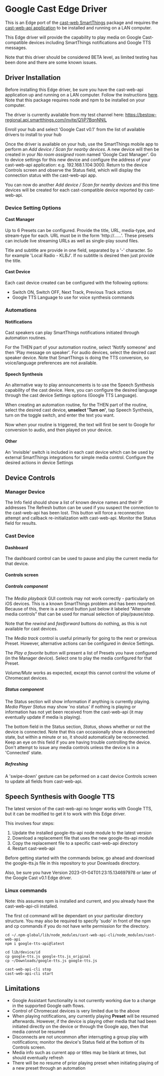# Google Cast Edge Driver

This is an Edge port of the [cast-web SmartThings](https://vervallsweg.github.io/cast-web/) package and requires the [cast-web-api application](https://github.com/vervallsweg/cast-web-api) to be installed and running on a LAN computer.

This Edge driver will provide the capability to play media on Google Cast-compatible devices including SmartThings notifications and Google TTS messages.

Note that this driver should be considered BETA level, as limited testing has been done and there are some known issues.

## Driver Installation
Before installing this Edge driver, be sure you have the cast-web-api application up and running on a LAN computer.  Follow the instructions [here](https://vervallsweg.github.io/cast-web/installation-cast-web-api/).  Note that this package requires node and npm to be installed on your computer.

The driver is currently available from my test channel here:  https://bestow-regional.api.smartthings.com/invite/Q1jP7BqnNNlL

Enroll your hub and select 'Google Cast v0.1' from the list of available drivers to install to your hub

Once the driver is available on your hub, use the SmartThings mobile app to perform an *Add device / Scan for nearby devices*.  A new device will then be created in your *No room assigned* room named 'Google Cast Manager'.  Go to device settings for this new device and configure the address of your cast-web-api application: e.g. 192.168.1.104:3000.  Return to the device Controls screen and observe the Status field, which will display the connection status with the cast-web-api app.

You can now do another *Add device / Scan for nearby devices* and this time devices will be created for each cast-compatible device reported by cast-web-api.

### Device Setting Options
#### Cast Manager
Up to 6 Presets can be configured.  Provide the title, URL, media-type, and stream-type for each.  URL must be in the form 'http://......'.  These presets can include live streaming URLs as well as single-play sound files.

Title and subtitle are provide in one field, separated by a '-' character.  So for example 'Local Radio - KLBJ'.  If no subtitle is desired then just provide the title.
#### Cast Device
Each cast device created can be configured with the following options:
* Switch ON, Switch OFF, Next Track, Previous Track actions
* Google TTS Language to use for voice synthesis commands

### Automations
#### Notifications
Cast speakers can play SmartThings notifications initiated through automation routines.  

For the THEN part of your automation routine, select 'Notify someone' and then 'Play message on speaker'.  For audio devices, select the desired cast speaker device.  Note that SmartThings is doing the TTS conversion, so voice/language preferences are not available.

#### Speech Synthesis
An alternative way to play announcements is to use the Speech Synthesis capability of the cast device.  Here, you can configure the desired language through the cast device Settings options (Google TTS Language).

When creating an automation routine, for the THEN part of the routine, select the desired cast device, **unselect 'Turn on'**, tap Speech Synthesis, turn on the toggle switch, and enter the text you want.

Now when your routine is triggered, the text will first be sent to Google for conversion to audio, and then played on your device.

#### Other
An 'invisible' switch is included in each cast device which can be used by external SmartThings integrations for simple media control.  Configure the desired actions in device Settings

## Device Controls
### Manager Device
The Info field should show a list of known device names and their IP addresses
The Refresh button can be used if you suspect the connection to the cast-web-api has been lost.  This button will force a reconnection attempt and callback re-initialization with cast-web-api.  Monitor the Status field for results.
### Cast Device
#### Dashboard
The dashboard control can be used to pause and play the current media for that device.
#### Controls screen
##### Controls component
The *Media playback* GUI controls may not work correctly - particularly on iOS devices.  This is a known SmartThings problem and has been reported.  Because of this, there is a second button just below it labeled "Alternate media controls" that can be used for manual selection of play/pause/stop.

Note that the *rewind* and *fastforward* buttons do nothing, as this is not available for cast devices.

The *Media track* control is useful primarily for going to the next or previous Preset.  However, alternative actions can be configured in device Settings.

The *Play a favorite* button will present a list of Presets you have configured (in the Manager device).  Select one to play the media configured for that Preset.

*Volume/Mute* works as expected, except this cannot control the volume of Chromecast devices.

##### Status component
The Status section will show information if anything is currently playing.  *Media Player Status* may show 'no status' if nothing is playing or information has not yet been received from the cast-web-api (it may eventually update if media is playing).

The bottom field in the Status section, *Status*, shows whether or not the device is connected.  Note that this can occasionally show a disconnected state, but within a minute or so, it should automatically be reconnected.  Keep an eye on this field if you are having trouble controlling the device.  Don't attempt to issue any media controls unless the device is in a 'Connected' state.

##### Refreshing
A 'swipe-down' gesture can be peformed on a cast device Controls screen to update all fields from cast-web-api.

## Speech Synthesis with Google TTS
The latest version of the cast-web-api no longer works with Google TTS, but it can be modified to get it to work with this Edge driver.

This involves four steps:
1. Update the installed google-tts-api node module to the latest version
2. Download a replacement file that uses the new google-tts-api module
3. Copy the replacement file to a specific cast-web-api directory
4. Restart cast-web-api

Before getting started with the commands below, go ahead and download the google-tts.js file in this repository to your Downloads directory.

Also, be sure you have Version 2023-01-04T01:23:15.134697978 or later of the Google Cast v0.1 Edge driver.

### Linux commands
Note: this assumes npm is installed and current, and you already have the cast-web-api-cli installed.

The first cd command will be dependant on your particular directory structure.  You may also be required to specify 'sudo' in front of the npm and cp commands if you do not have write permission for the directory.
```
cd ~/.npm-global/lib/node_modules/cast-web-api-cli/node_modules/cast-web-api
npm i google-tts-api@latest

cd lib/device/id
cp google-tts.js google-tts.js_original
cp ~/Downloads/google-tts.js google-tts.js

cast-web-api-cli stop
cast-web-api-cli start
```

## Limitations
* Google Assistant functionality is not currently working due to a change in the supported Google oath flows.
* Control of Chromecast devices is very limited due to the above
* When playing notifications, any currently playing **Preset** will be resumed afterwards.  However, if the device is playing other media that had been initiated directly on the device or through the Google app, then that media *cannot* be resumed
* Disconnects are not uncommon after interrupting a group play with notifications; monitor the device's Status field at the bottom of its Controls screen.
* Media info such as current app or titles may be blank at times, but should eventually refresh
* There will be no resume of prior playing preset when initiating playing of a new preset through an automation

